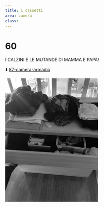 ```yaml
---
title: i cassetti
area: camera
class:
---
```

# 60

I CALZINI E LE MUTANDE DI MAMMA E PAPÀ!

⬇️ [87-camera-armadio](87-camera-armadio.md)

![foto_76](../_assets/preview/foto_76.jpg)